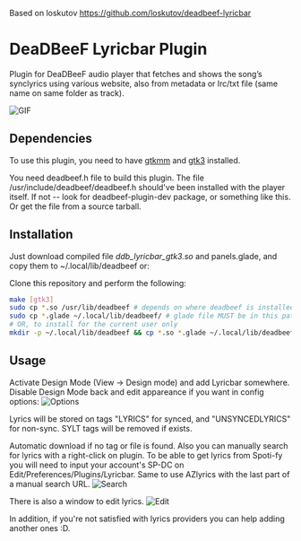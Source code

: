 Based on loskutov https://github.com/loskutov/deadbeef-lyricbar

# DeaDBeeF Lyricbar Plugin
Plugin for DeaDBeeF audio player that fetches and shows the song’s synclyrics using various website, also from metadata or lrc/txt file (same name on same folder as track).

![GIF](https://github.com/AsVHEn/deadbeef-lyricbar/assets/4272271/2506a8cb-2c94-4a73-99c7-33b7aa22e26e)


## Dependencies
To use this plugin, you need to have [gtkmm](http://www.gtkmm.org/) and [gtk3](https://www.gtk.org/) installed.

You need deadbeef.h file to build this plugin. The file /usr/include/deadbeef/deadbeef.h should've been installed with the player itself. If not -- look for deadbeef-plugin-dev package, or something like this. Or get the file from a source tarball.

## Installation
Just download compiled file _ddb_lyricbar_gtk3.so_ and panels.glade, and copy them to ~/.local/lib/deadbeef or:

Clone this repository and perform the following:
```sh
make [gtk3]
sudo cp *.so /usr/lib/deadbeef # depends on where deadbeef is installed
sudo cp *.glade ~/.local/lib/deadbeef/ # glade file MUST be in this path
# OR, to install for the current user only
mkdir -p ~/.local/lib/deadbeef && cp *.so *.glade ~/.local/lib/deadbeef
```

## Usage
Activate Design Mode (View → Design mode) and add Lyricbar somewhere. Disable Design Mode back and edit appareance if you want in config options:
![Options](https://github.com/AsVHEn/deadbeef-lyricbar/assets/4272271/a4fe1043-3b8c-417d-877f-06826bb2eb71)

Lyrics will be stored on tags "LYRICS" for synced, and "UNSYNCEDLYRICS" for non-sync. SYLT tags will be removed if exists.

Automatic download if no tag or file is found. Also you can manually search for lyrics with a right-click on plugin. To be able to get lyrics from Spoti-fy you will need to input your account's SP-DC on Edit/Preferences/Plugins/Lyricbar.
Same to use AZlyrics with the last part of a manual search URL.
![Search](https://github.com/AsVHEn/deadbeef-lyricbar/assets/4272271/cc7e38c9-8046-423f-ab2b-aebd957fd8be)

There is also a window to edit lyrics.
![Edit](https://github.com/AsVHEn/deadbeef-lyricbar/assets/4272271/85eed130-f9bb-44f9-83de-8a74f9f5aad3)

In addition, if you're not satisfied with lyrics providers you can help adding another ones :D.


